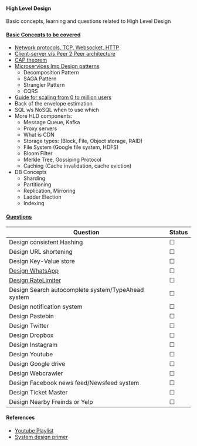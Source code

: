 #### High Level Design 
Basic concepts, learning and questions related to High Level Design

#### [Basic Concepts to be covered](./BasicConcepts/)
 - [Network protocols, TCP, Websocket, HTTP](./BasicConcepts/networkProtocols.md)
 - [Client-server v/s Peer 2 Peer architecture](./BasicConcepts/ClientServer_P2P.md)
 - [CAP theorem](./BasicConcepts/CAP_Theorum.md)
 - [Microservices Imp Design patterns](./BasicConcepts/Microservices_DesignPatterns.md)
    - Decomposition Pattern
    - SAGA Pattern
    - Strangler Pattern
    - CQRS
 - [Guide for scaling from 0 to million users](./BasicConcepts/Scaling0ToMillUsers.md)
 - Back of the envelope estimation
 - SQL v/s NoSQL when to use which
 - More HLD components:
    - Message Queue, Kafka
    - Proxy servers
    - What is CDN
    - Storage types: (Block, File, Object storage, RAID)
    - File System (Google file system, HDFS)
    - Bloom Filter
    - Merkle Tree, Gossiping Protocol
    - Caching (Cache invalidation, cache eviction)
 - DB Concepts
    - Sharding
    - Partitioning
    - Replication, Mirroring
    - Ladder Election
    - Indexing

#### [Questions](./Questions/)
  | Question | Status |
  | --- | --- |
  | Design consistent Hashing |  &#9744; |
  | Design URL shortening | &#9744; |
  | Design Key-Value store | &#9744; |
  | [Design WhatsApp](./Questions/DesignWhatsApp/) | &#9744; |
  | [Design RateLimiter](./Questions/DesignRateLimiter/) | &#9744; |
  | Design Search autocomplete system/TypeAhead system | &#9744; |
  | Design notification system | &#9744; |
  | Design Pastebin | &#9744; |
  | Design Twitter | &#9744; |
  | Design Dropbox | &#9744; |
  | Design Instagram | &#9744; |
  | Design Youtube | &#9744; |
  | Design Google drive | &#9744; |
  | Design Webcrawler | &#9744; |
  | Design Facebook news feed/Newsfeed system | &#9744; |
  | Design Ticket Master | &#9744; |
  | Design Nearby Freinds or Yelp | &#9744; |


#### References
- [Youtube Playlist](https://www.youtube.com/watch?v=rliSgjoOFTs&list=PL6W8uoQQ2c63W58rpNFDwdrBnq5G3EfT7)
- [System design primer](http://github.com/donnemartin/system-design-primer)

